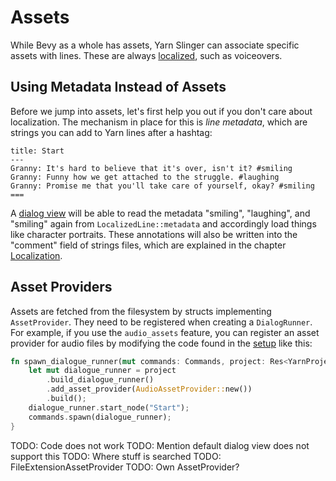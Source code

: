 # Assets

While Bevy as a whole has assets, Yarn Slinger can associate specific assets with lines.
These are always [localized](./localization.md), such as voiceovers. 

## Using Metadata Instead of Assets

Before we jump into assets, let's first help you out if you don't care about localization.
The mechanism in place for this is *line metadata*, which are strings you can add to Yarn lines after a hashtag:

```text
title: Start
---
Granny: It's hard to believe that it's over, isn't it? #smiling
Granny: Funny how we get attached to the struggle. #laughing
Granny: Promise me that you'll take care of yourself, okay? #smiling
===
```

A [dialog view](./dialog_views.md) will be able to read the metadata "smiling", "laughing", and "smiling" again from `LocalizedLine::metadata` and accordingly load things like character portraits.
These annotations will also be written into the "comment" field of strings files, which are explained in the chapter [Localization](./localization.md).

## Asset Providers

Assets are fetched from the filesystem by structs implementing `AssetProvider`. They need to be registered when creating a `DialogRunner`.
For example, if you use the `audio_assets` feature, you can register an asset provider for audio files by modifying the code found in the [setup](./setup.md) like this:

```rust
fn spawn_dialogue_runner(mut commands: Commands, project: Res<YarnProject>) {
    let mut dialogue_runner = project
        .build_dialogue_runner()
        .add_asset_provider(AudioAssetProvider::new())
        .build();
    dialogue_runner.start_node("Start");
    commands.spawn(dialogue_runner);
}

```

TODO: Code does not work
TODO: Mention default dialog view does not support this
TODO: Where stuff is searched
TODO: FileExtensionAssetProvider
TODO: Own AssetProvider?
